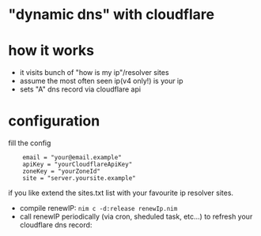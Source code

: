 "dynamic dns" with cloudflare 
=============================

how it works
============

- it visits bunch of "how is my ip"/resolver sites
- assume the most often seen ip(v4 only!) is your ip
- sets "A" dns record via cloudflare api


configuration
=============

fill the config
```
	email = "your@email.example"
	apiKey = "yourCloudflareApiKey"
	zoneKey = "yourZoneId"
	site = "server.yoursite.example"
```

if you like extend the sites.txt list with your favourite ip resolver sites.


- compile renewIP: `nim c -d:release renewIp.nim`
- call renewIP periodically (via cron, sheduled task, etc...) to refresh your cloudflare dns record:

